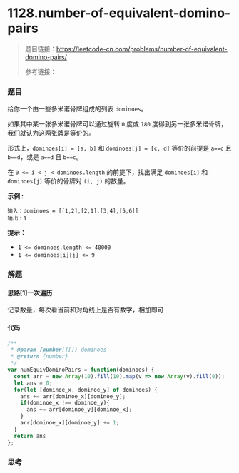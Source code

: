 # 1128.number-of-equivalent-domino-pairs

> 题目链接：https://leetcode-cn.com/problems/number-of-equivalent-domino-pairs/
>
> 参考链接：

### 题目

给你一个由一些多米诺骨牌组成的列表 `dominoes`。

如果其中某一张多米诺骨牌可以通过旋转 `0` 度或 `180` 度得到另一张多米诺骨牌，我们就认为这两张牌是等价的。

形式上，`dominoes[i] = [a, b]` 和 `dominoes[j] = [c, d]` 等价的前提是 `a==c` 且 `b==d`，或是 `a==d` 且 `b==c`。

在 `0 <= i < j < dominoes.length` 的前提下，找出满足 `dominoes[i]` 和 `dominoes[j]` 等价的骨牌对 `(i, j)` 的数量。

**示例 :**

```
输入：dominoes = [[1,2],[2,1],[3,4],[5,6]]
输出：1
```

**提示：**

- `1 <= dominoes.length <= 40000`
- `1 <= dominoes[i][j] <= 9`



### 解题

#### 思路[1]一次遍历

记录数量，每次看当前和对角线上是否有数字，相加即可

#### 代码

```javascript
/**
 * @param {number[][]} dominoes
 * @return {number}
 */
var numEquivDominoPairs = function(dominoes) {
  const arr = new Array(10).fill(10).map(v => new Array(v).fill(0));
  let ans = 0;
  for(let [dominoe_x, dominoe_y] of dominoes) {
    ans += arr[dominoe_x][dominoe_y];
    if(dominoe_x !== dominoe_y){
      ans += arr[dominoe_y][dominoe_x];
    }
    arr[dominoe_x][dominoe_y] += 1;
  }
  return ans
};
```



### 思考

